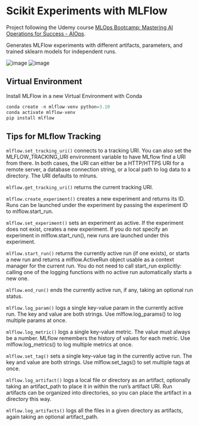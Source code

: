 # Scikit Experiments with MLFlow
Project following the Udemy course [MLOps Bootcamp: Mastering AI Operations for Success - AIOps](https://www.udemy.com/course/mlops-bootcamp-mastering-ai-operations-for-success-aiops/?couponCode=KEEPLEARNING).

Generates MLFlow experiments with different artifacts, parameters, and trained sklearn models for independent runs.

![image](https://github.com/user-attachments/assets/aa488e4a-16a0-460d-93e0-1cb4dcbf338d)
![image](https://github.com/user-attachments/assets/34ac830d-44b6-455d-b263-ee2b27d32bb3)


## Virtual Environment
Install MLFlow in a new Virtual Environment with Conda

```python
conda create -n mlflow-venv python=3.10
conda activate mlflow-venv
pip install mlflow
```

## Tips for MLflow Tracking
`mlflow.set_tracking_uri()` connects to a tracking URI. You can also set the MLFLOW_TRACKING_URI environment variable to have MLflow find a URI from there. In both cases, the URI can either be a HTTP/HTTPS URI for a remote server, a database connection string, or a local path to log data to a directory. The URI defaults to mlruns.

`mlflow.get_tracking_uri()` returns the current tracking URI.

`mlflow.create_experiment()` creates a new experiment and returns its ID. Runs can be launched under the experiment by passing the experiment ID to mlflow.start_run.

`mlflow.set_experiment()` sets an experiment as active. If the experiment does not exist, creates a new experiment. If you do not specify an experiment in mlflow.start_run(), new runs are launched under this experiment.

`mlflow.start_run()` returns the currently active run (if one exists), or starts a new run and returns a mlflow.ActiveRun object usable as a context manager for the current run. You do not need to call start_run explicitly: calling one of the logging functions with no active run automatically starts a new one.

`mlflow.end_run()` ends the currently active run, if any, taking an optional run status.

`mlflow.log_param()` logs a single key-value param in the currently active run. The key and value are both strings. Use mlflow.log_params() to log multiple params at once.

`mlflow.log_metric()` logs a single key-value metric. The value must always be a number. MLflow remembers the history of values for each metric. Use mlflow.log_metrics() to log multiple metrics at once.

`mlflow.set_tag()` sets a single key-value tag in the currently active run. The key and value are both strings. Use mlflow.set_tags() to set multiple tags at once.

`mlflow.log_artifact()` logs a local file or directory as an artifact, optionally taking an artifact_path to place it in within the run’s artifact URI. Run artifacts can be organized into directories, so you can place the artifact in a directory this way.

`mlflow.log_artifacts()` logs all the files in a given directory as artifacts, again taking an optional artifact_path.
